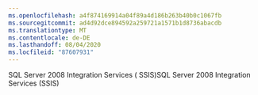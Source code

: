 ```yaml
---
ms.openlocfilehash: a4f874169914a04f89a4d186b263b40b0c1067fb
ms.sourcegitcommit: ad4d92dce894592a259721a1571b1d8736abacdb
ms.translationtype: MT
ms.contentlocale: de-DE
ms.lasthandoff: 08/04/2020
ms.locfileid: "87607931"
---
```

<span data-ttu-id="13284-101">SQL Server 2008 Integration Services \( SSIS\)</span><span class="sxs-lookup"><span data-stu-id="13284-101">SQL Server 2008 Integration Services \(SSIS\)</span></span>
